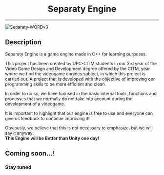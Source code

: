 <h1 align="center"> Separaty Engine </h1> 

---

![Separaty-WORDv3](https://user-images.githubusercontent.com/73245381/211687452-410cb772-8116-43b8-b9e5-d8b126ef543a.png)

## Description

Separaty Engine is a game engine made in C++ for learning purposes. 

This project has been created by UPC-CITM students in our 3rd year of the Video Game Design and Development degree offered by the CITM, year where we find the videogame engines subject, in which this project is carried out. A project that is developed with the objective of improving our programming skills to be more efficient and clean. 

In order to do so, we have focused in the basic internal tools, functions and processes that we normally do not take into account during the development of a videogame. 

It is important to highlight that our engine is free to use and everyone can give us feedback to continue improving it!

Obviously, we believe that this is not necessary to emphasize, but we will say it anyway:           
**This Engine will be Better than Unity one day!**

## Coming soon...!
### Stay tuned
